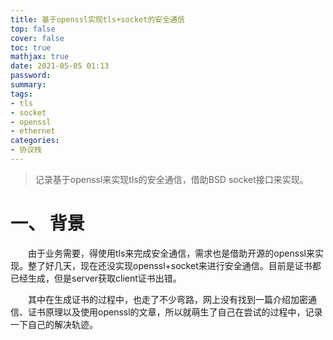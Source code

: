```yaml
---
title: 基于openssl实现tls+socket的安全通信
top: false
cover: false
toc: true
mathjax: true
date: 2021-05-05 01:13
password:
summary:
tags:
- tls
- socket
- openssl
- ethernet
categories:
- 协议栈
---
```


> 记录基于openssl来实现tls的安全通信，借助BSD socket接口来实现。

# 一、 背景
&emsp;&emsp;由于业务需要，得使用tls来完成安全通信，需求也是借助开源的openssl来实现。整了好几天，现在还没实现openssl+socket来进行安全通信。目前是证书都已经生成，但是server获取client证书出错。

&emsp;&emsp;其中在生成证书的过程中，也走了不少弯路，网上没有找到一篇介绍加密通信、证书原理以及使用openssl的文章，所以就萌生了自己在尝试的过程中，记录一下自己的解决轨迹。